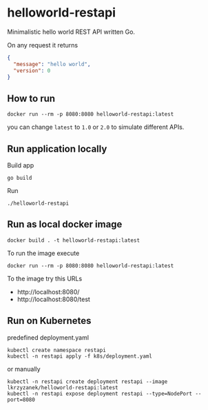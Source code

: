 # helloworld-restapi

Minimalistic hello world REST API written Go.

On any request it returns

```json
{
  "message": "hello world",
  "version": 0
}
```

## How to run

```shell
docker run --rm -p 8080:8080 helloworld-restapi:latest
```
you can change `latest` to `1.0` or `2.0` to simulate different APIs.


## Run application locally

Build app

```shell
go build
```

Run

```shell
./helloworld-restapi
```

## Run as local docker image

```shell
docker build . -t helloworld-restapi:latest
```

To run the image execute

```
docker run --rm -p 8080:8080 helloworld-restapi:latest
```

To the image try this URLs
* http://localhost:8080/
* http://localhost:8080/test

## Run on Kubernetes

predefined deployment.yaml
```shell
kubectl create namespace restapi
kubectl -n restapi apply -f k8s/deployment.yaml
```

or manually
```shell
kubectl -n restapi create deployment restapi --image lkrzyzanek/helloworld-restapi:latest
kubectl -n restapi expose deployment restapi --type=NodePort --port=8080
```
